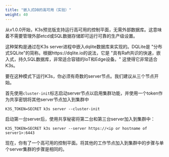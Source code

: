 ```yaml
---
title: "嵌入式DB的高可用（实验）"
weight: 40
---
```


从v1.0.0开始，K3s预览版支持运行高可用的控制平面，无需外部数据库。这意味着不需要管理外部etcd或SQL数据存储即可运行可靠的生产级设置。

这种架构是通过在K3s server进程中嵌入dqlite数据库来实现的。DQLite是 "分布式SQLite"的简称。根据https://dqlite.io的说法，它是 "具有Raft共识的快速，嵌入式，持久SQL数据库，非常适合容错的IoT和Edge设备。" 这使得它非常适合K3s。

要在这种模式下运行K3s，你必须有奇数的server节点。我们建议从三个节点开始。

首先使用`cluster-init`标志启动server节点以启用集群功能，并使用一个token作为共享密钥将其他server节点加入到集群中
```
K3S_TOKEN=SECRET k3s server --cluster-init
```

启动第一台server后，使用共享秘密将第二台和第三台server加入到集群中：
```
K3S_TOKEN=SECRET k3s server --server https://<ip or hostname of server1>:6443
```

现在，你有了一个高可用的控制平面。将其他的工作节点加入到集群中的步骤与单个server集群的步骤是相同的。
